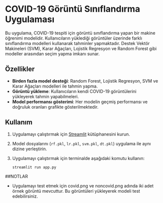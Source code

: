 # COVID-19 Görüntü Sınıflandırma Uygulaması

Bu uygulama, COVID-19 tespiti için görüntü sınıflandırma yapan bir makine öğrenimi modelidir. Kullanıcıların yüklediği görüntüler üzerinde farklı sınıflandırma modelleri kullanarak tahminler yapmaktadır. Destek Vektör Makineleri (SVM), Karar Ağaçları, Lojistik Regresyon ve Random Forest gibi modeller arasından seçim yapma imkanı sunar.

## Özellikler

- **Birden fazla model desteği**: Random Forest, Lojistik Regresyon, SVM ve Karar Ağaçları modelleri ile tahmin yapma.
- **Görüntü yükleme**: Kullanıcıların kendi COVID-19 görüntülerini yükleyerek tahmin yapabilmeleri.
- **Model performansı gösterimi**: Her modelin geçmiş performansı ve doğruluk oranları grafikte gösterilmektedir.

## Kullanım

1. Uygulamayı çalıştırmak için [Streamlit](https://streamlit.io/) kütüphanesini kurun.
2. Model dosyalarını (`rf.pkl`, `lr.pkl`, `svm.pkl`, `dt.pkl`) uygulama ile aynı dizine yerleştirin.
3. Uygulamayı çalıştırmak için terminalde aşağıdaki komutu kullanın:

   ```bash
   streamlit run app.py
##NOTLAR
- Uygulamayı test etmek için covid.png ve noncovid.png adında iki adet örnek görüntü mevcuttur. Bu görüntüleri yükleyerek modeli test edebilirsiniz.

